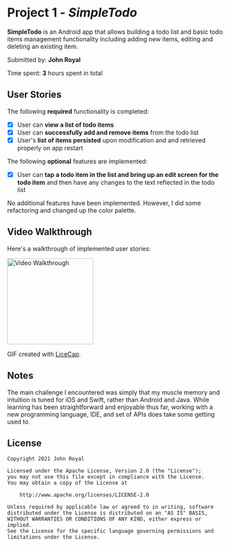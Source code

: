 # Project 1 - *SimpleTodo*

**SimpleTodo** is an Android app that allows building a todo list and basic todo items management functionality including adding new items, editing and deleting an existing item.

Submitted by: **John Royal**

Time spent: **3** hours spent in total

## User Stories

The following **required** functionality is completed:

* [x] User can **view a list of todo items**
* [x] User can **successfully add and remove items** from the todo list
* [x] User's **list of items persisted** upon modification and and retrieved properly on app restart

The following **optional** features are implemented:

* [x] User can **tap a todo item in the list and bring up an edit screen for the todo item** and then have any changes to the text reflected in the todo list

No additional features have been implemented. However, I did some refactoring and changed up the color palette.

## Video Walkthrough

Here's a walkthrough of implemented user stories:

<img src='https://i.imgur.com/gDuJjww.gif' title='Video Walkthrough' alt='Video Walkthrough' width='200px' />

GIF created with [LiceCap](http://www.cockos.com/licecap/).

## Notes

The main challenge I encountered was simply that my muscle memory and intuition is tuned for iOS and Swift, rather than Android and Java. While learning has been straightforward and enjoyable thus far, working with a new programming language, IDE, and set of APIs does take some getting used to.

## License

    Copyright 2021 John Royal

    Licensed under the Apache License, Version 2.0 (the "License");
    you may not use this file except in compliance with the License.
    You may obtain a copy of the License at

        http://www.apache.org/licenses/LICENSE-2.0

    Unless required by applicable law or agreed to in writing, software
    distributed under the License is distributed on an "AS IS" BASIS,
    WITHOUT WARRANTIES OR CONDITIONS OF ANY KIND, either express or implied.
    See the License for the specific language governing permissions and
    limitations under the License.
